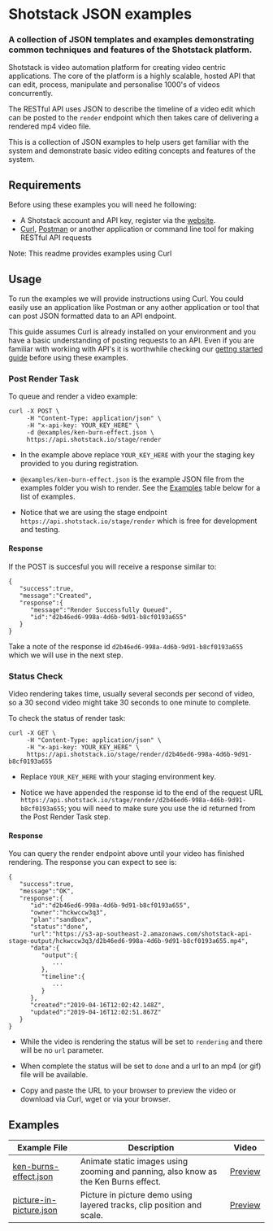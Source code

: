 # Shotstack JSON examples

### A collection of JSON templates and examples demonstrating common techniques and features of the Shotstack platform.

Shotstack is video automation platform for creating video centric applications. The core of the platform is a highly 
scalable, hosted API that can edit, process, manipulate and personalise 1000's of videos concurrently.

The RESTful API uses JSON to describe the timeline of a video edit which can be posted to the `render` endpoint which then takes care of delivering a rendered mp4 video file.

This is a collection of JSON examples to help users get familiar with the system and demonstrate basic video editing concepts and features of the system.

## Requirements

Before using these examples you will need he following:

- A Shotstack account and API key, register via the [website](https://shotstack.io).
- [Curl](https://curl.haxx.se/), [Postman](https://www.getpostman.com/) or another application or command line tool for making RESTful API requests

Note: This readme provides examples using Curl

## Usage

To run the examples we will provide instructions using Curl. You could easily use an application like Postman or any aother application or tool that can post JSON formatted data to an API endpoint.

This guide assumes Curl is already installed on your environment and you have a basic understanding of posting requests to an API. Even if you are familiar with workiing with API's it is worthwhile checking our [gettng started guide](https://shotstack.gitbook.io/docs/guides/getting-started) before using these examples.

### Post Render Task

To queue and render a video example:

```
curl -X POST \
     -H "Content-Type: application/json" \
     -H "x-api-key: YOUR_KEY_HERE" \
     -d @examples/ken-burn-effect.json \
     https://api.shotstack.io/stage/render
```

- In the example above replace `YOUR_KEY_HERE` with your the staging key provided to you during registration.

- `@examples/ken-burn-effect.json` is the example JSON file from the examples folder you wish to render. See the [Examples](#Examples) table below for a list of examples.

- Notice that we are using the stage endpoint `https://api.shotstack.io/stage/render` which is free for development and testing.


#### Response

If the POST is succesful you will receive a response similar to:

```
{
   "success":true,
   "message":"Created",
   "response":{
      "message":"Render Successfully Queued",
      "id":"d2b46ed6-998a-4d6b-9d91-b8cf0193a655"
   }
}
```

Take a note of the response id `d2b46ed6-998a-4d6b-9d91-b8cf0193a655` which we will use in the next step.

### Status Check

Video rendering takes time, usually several seconds per second of video, so a 30 second video might take 30 seconds to one minute to complete.

To check the status of  render task:

```
curl -X GET \
     -H "Content-Type: application/json" \
     -H "x-api-key: YOUR_KEY_HERE" \
     https://api.shotstack.io/stage/render/d2b46ed6-998a-4d6b-9d91-b8cf0193a655
```

- Replace `YOUR_KEY_HERE` with your staging environment key.

- Notice we have appended the response id to the end of the request URL `https://api.shotstack.io/stage/render/d2b46ed6-998a-4d6b-9d91-b8cf0193a655`; you will need to make sure you use the id returned from the Post Render Task step.

#### Response

You can query the render endpoint above until your video has finished rendering. The response you can expect to see is:

```
{
   "success":true,
   "message":"OK",
   "response":{
      "id":"d2b46ed6-998a-4d6b-9d91-b8cf0193a655",
      "owner":"hckwccw3q3",
      "plan":"sandbox",
      "status":"done",
      "url":"https://s3-ap-southeast-2.amazonaws.com/shotstack-api-stage-output/hckwccw3q3/d2b46ed6-998a-4d6b-9d91-b8cf0193a655.mp4",
      "data":{
         "output":{
            ...
         },
         "timeline":{
            ...
         }
      },
      "created":"2019-04-16T12:02:42.148Z",
      "updated":"2019-04-16T12:02:51.867Z"
   }
}
```

- While the video is rendering the status will be set to `rendering` and there will be no `url` parameter.

- When complete the status will be set to `done` and a url to an mp4 (or gif) file will be available.

- Copy and paste the URL to your browser to preview the video or download via Curl, wget or via your browser.

## Examples

| Example File              | Description | Video |
| ---------------------- | ------------- | ---- |
| [ken-burns-effect.json](./examples/ken-burns-effect.json) | Animate static images using zooming and panning, also know as the Ken Burns effect. | [Preview](https://youtu.be/3OTv1AGwmYM)
| [picture-in-picture.json](./examples/picture-in-picture.json) | Picture in picture demo using layered tracks, clip position and scale. | [Preview](https://youtu.be/qCRNYEwSdDo)
